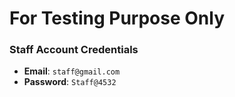 # For Testing Purpose Only

### Staff Account Credentials
- **Email**: `staff@gmail.com`
- **Password**: `Staff@4532`

